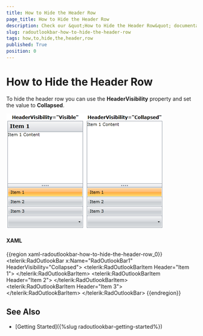 ```yaml
---
title: How to Hide the Header Row
page_title: How to Hide the Header Row
description: Check our &quot;How to Hide the Header Row&quot; documentation article for the RadOutlookBar {{ site.framework_name }} control.
slug: radoutlookbar-how-to-hide-the-header-row
tags: how,to,hide,the,header,row
published: True
position: 0
---
```


# How to Hide the Header Row

To hide the header row you can use the __HeaderVisibility__ property and set the value to __Collapsed__. 

![WPF RadOutlookBar ](images/ob_headervisibility.png)

#### __XAML__
{{region xaml-radoutlookbar-how-to-hide-the-header-row_0}}
	<telerik:RadOutlookBar x:Name="RadOutlookBar1" HeaderVisibility="Collapsed">
	    <telerik:RadOutlookBarItem Header="Item 1">
	        <TextBlock Text="Item 1 Content" />
	    </telerik:RadOutlookBarItem>
	    <telerik:RadOutlookBarItem Header="Item 2">
	        <TextBlock Text="Item 2 Content" />
	    </telerik:RadOutlookBarItem>
	    <telerik:RadOutlookBarItem Header="Item 3">
	        <TextBlock Text="Item 3 Content" />
	    </telerik:RadOutlookBarItem>
	</telerik:RadOutlookBar>
{{endregion}}

## See Also
 * [Getting Started]({%slug radoutlookbar-getting-started%})